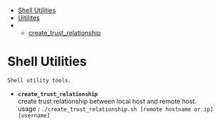 - [Shell Utilities](#shell-utilities)
- [Uitilites](#1)
- - [create_trust_relationship](#1)
# Shell Utilities
`Shell utility tools.`

- **`create_trust_relationship`**<span id="1"></span>
  </br>create trust relationship between local host and remote host.
  </br>usage :  ```./create_trust_relationship.sh [remote hostname or ip] [username]```
